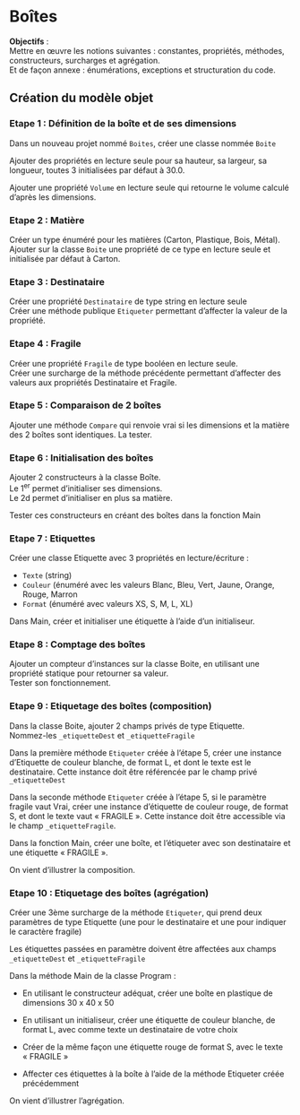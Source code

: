 # Boîtes

**Objectifs** :  
Mettre en œuvre les notions suivantes : constantes,
propriétés, méthodes, constructeurs, surcharges et agrégation.  
Et de façon annexe : énumérations, exceptions et structuration du code.

## Création du modèle objet

### Etape 1 : Définition de la boîte et de ses dimensions

Dans un nouveau projet nommé `Boites`, créer une classe nommée `Boite`

Ajouter des propriétés en lecture seule pour sa hauteur, sa largeur, sa
longueur, toutes 3 initialisées par défaut à 30.0.

Ajouter une propriété `Volume` en lecture seule qui retourne le volume
calculé d’après les dimensions.

### Etape 2 : Matière

Créer un type énuméré pour les matières (Carton, Plastique, Bois, Métal).  
Ajouter sur la classe `Boite` une propriété de ce type en lecture seule et
initialisée par défaut à Carton.

### Etape 3 : Destinataire

Créer une propriété `Destinataire` de type string en lecture seule  
Créer une méthode publique `Etiqueter` permettant d’affecter la valeur de
la propriété.

### Etape 4 : Fragile

Créer une propriété `Fragile` de type booléen en lecture seule.  
Créer une surcharge de la méthode précédente permettant d’affecter des
valeurs aux propriétés Destinataire et Fragile.

### Etape 5 : Comparaison de 2 boîtes

Ajouter une méthode `Compare` qui renvoie vrai si les dimensions et la
matière des 2 boîtes sont identiques. La tester.

### Etape 6 : Initialisation des boîtes

Ajouter 2 constructeurs à la classe Boîte.  
Le 1<sup>er</sup> permet
d’initialiser ses dimensions.  
Le 2d permet d’initialiser en plus sa matière.

Tester ces constructeurs en créant des boîtes dans la fonction Main

### Etape 7 : Etiquettes

Créer une classe Etiquette avec 3 propriétés en lecture/écriture :

-  `Texte` (string)
-  `Couleur` (énuméré avec les valeurs Blanc, Bleu, Vert, Jaune, Orange,
   Rouge, Marron
-  `Format` (énuméré avec valeurs XS, S, M, L, XL)

Dans Main, créer et initialiser une étiquette à l’aide d’un initialiseur.

### Etape 8 : Comptage des boîtes

Ajouter un compteur d’instances sur la classe Boite, en utilisant une
propriété statique pour retourner sa valeur.  
Tester son fonctionnement.

### Etape 9 : Etiquetage des boîtes (composition)

Dans la classe Boite, ajouter 2 champs privés de type Etiquette.  
Nommez-les `_etiquetteDest` et `_etiquetteFragile`

Dans la première méthode `Etiqueter` créée à l’étape 5, créer une instance
d’Etiquette de couleur blanche, de format L, et dont le texte est le
destinataire. Cette instance doit être référencée par le champ privé
`_etiquetteDest`

Dans la seconde méthode `Etiqueter` créée à l’étape 5, si le paramètre
fragile vaut Vrai, créer une instance d’étiquette de couleur rouge, de
format S, et dont le texte vaut « FRAGILE ». Cette instance doit être
accessible via le champ `_etiquetteFragile`.

Dans la fonction Main, créer une boîte, et l’étiqueter avec son
destinataire et une étiquette « FRAGILE ».

On vient d’illustrer la composition.

### Etape 10 : Etiquetage des boîtes (agrégation)

Créer une 3ème surcharge de la méthode `Etiqueter`, qui prend deux
paramètres de type Etiquette (une pour le destinataire et une pour
indiquer le caractère fragile)

Les étiquettes passées en paramètre doivent être affectées aux champs
`_etiquetteDest` et `_etiquetteFragile`

Dans la méthode Main de la classe Program :

-  En utilisant le constructeur adéquat, créer une boîte en plastique de
   dimensions 30 x 40 x 50

-  En utilisant un initialiseur, créer une étiquette de couleur blanche,
   de format L, avec comme texte un destinataire de votre choix

-  Créer de la même façon une étiquette rouge de format S, avec le texte
   « FRAGILE »

-  Affecter ces étiquettes à la boîte à l’aide de la méthode Etiqueter
   créée précédemment

On vient d’illustrer l’agrégation.
